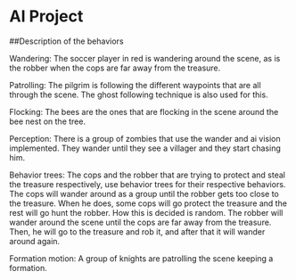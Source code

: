 # AI Project
 
##Description of the behaviors

Wandering: The soccer player in red is wandering around the scene, as is the robber when the cops are far away from the treasure.

Patrolling: The pilgrim is following the different waypoints that are all through the scene. The ghost following technique is also used for this. 

Flocking: The bees are the ones that are flocking in the scene around the bee nest on the tree. 

Perception: There is a group of zombies that use the wander and ai vision implemented. They wander until they see a villager and they start chasing him.

Behavior trees: The cops and the robber that are trying to protect and steal the treasure respectively, use behavior trees for their respective behaviors.
The cops will wander around as a group until the robber gets too close to the treasure. When he does, some cops will go protect the treasure and the rest will go hunt the robber. How this is decided is random.
The robber will wander around the scene until the cops are far away from the treasure. Then, he will go to the treasure and rob it, and after that it will wander around again. 

Formation motion: A group of knights are patrolling the scene keeping a formation.